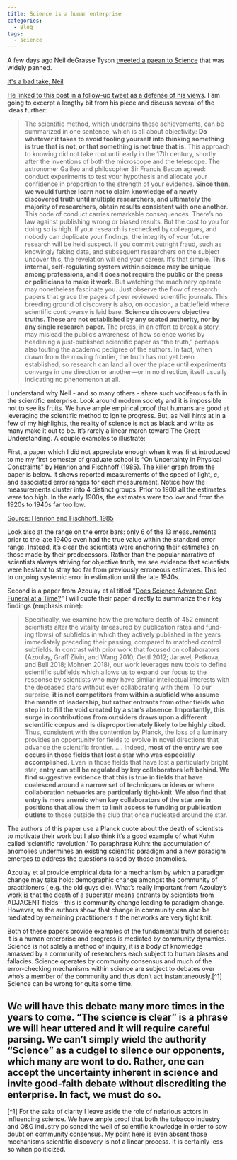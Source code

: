 ```yaml
---
title: Science is a human enterprise
categories:
  - Blog
tags:
  - science
---
```

A few days ago Neil deGrasse Tyson [tweeted a paean to Science](https://twitter.com/neiltyson/status/1381197292728942595) that was widely panned.

[It's a bad take, Neil](/assets/images/ndgt-tweet.jpg)

[He linked to this post in a follow-up tweet as a defense of his views](https://www.haydenplanetarium.org/tyson/commentary/2016-01-23-what-science-is.php). I am going to excerpt a lengthy bit from his piece and discuss several of the ideas further:
> The scientific method, which underpins these achievements, can be summarized in one sentence, which is all about objectivity:
> **Do whatever it takes to avoid fooling yourself into thinking something is true that is not, or that something is not true that is.**
> This approach to knowing did not take root until early in the 17th century, shortly after the inventions of both the microscope and the telescope. The astronomer Galileo and philosopher Sir Francis Bacon agreed: conduct experiments to test your hypothesis and allocate your confidence in proportion to the strength of your evidence. **Since then, we would further learn not to claim knowledge of a newly discovered truth until multiple researchers, and ultimately the majority of researchers, obtain results consistent with one another**.
> This code of conduct carries remarkable consequences. There’s no law against publishing wrong or biased results. But the cost to you for doing so is high. If your research is rechecked by colleagues, and nobody can duplicate your findings, the integrity of your future research will be held suspect. If you commit outright fraud, such as knowingly faking data, and subsequent researchers on the subject uncover this, the revelation will end your career.
> It’s that simple.
> **This internal, self-regulating system within science may be unique among professions, and it does not require the public or the press or politicians to make it work.** But watching the machinery operate may nonetheless fascinate you. Just observe the flow of research papers that grace the pages of peer reviewed scientific journals. This breeding ground of discovery is also, on occasion, a battlefield where scientific controversy is laid bare.
> **Science discovers objective truths. These are not established by any seated authority, nor by any single research paper.** The press, in an effort to break a story, may mislead the public’s awareness of how science works by headlining a just-published scientific paper as “the truth,” perhaps also touting the academic pedigree of the authors. In fact, when drawn from the moving frontier, the truth has not yet been established, so research can land all over the place until experiments converge in one direction or another—or in no direction, itself usually indicating no phenomenon at all.

I understand why Neil - and so many others - share such vociferous faith in the scientific enterprise. Look around modern society and it is impossible not to see its fruits. We have ample empirical proof that humans are good at leveraging the scientific method to ignite progress. But, as Neil hints at in a few of my highlights, the reality of science is not as black and white as many make it out to be. It’s rarely a linear march toward The Great Understanding. A couple examples to illustrate:

First, a paper which I did not appreciate enough when it was first introduced to me my first semester of graduate school is “On Uncertainty in Physical Constraints” by Henrion and Fischhoff (1985).  The killer graph from the paper is below. It shows reported measurements of the speed of light, *c*, and associated error ranges for each measurement. Notice how the measurements cluster into 4 distinct groups. Prior to 1900 all the estimates were too high. In the early 1900s, the estimates were too low and from the 1920s to 1940s far too low.

[Source: Henrion and Fischhoff, 1985](/assets/images/c-measurement.jpg)

Look also at the range on the error bars: only 6 of the 13 measurements prior to the late 1940s even had the true value within the standard error range. Instead, it’s clear the scientists were anchoring their estimates on those made by their predecessors. Rather than the popular narrative of scientists always striving for objective truth, we see evidence that scientists were hesitant to stray too far from previously erroneous estimates. This led to ongoing systemic error in estimation until the late 1940s.

Second is a paper from Azoulay et al titled “[Does Science Advance One Funeral at a Time?](https://pubs.aeaweb.org/doi/pdfplus/10.1257/aer.20161574)” I will quote their paper directly to summarize their key findings (emphasis mine):
> Specifically, we examine how the premature death of 452 eminent scientists alter the vitality (measured by publication rates and fund- ing flows) of subfields in which they actively published in the years immediately preceding their passing, compared to matched control subfields. In contrast with prior work that focused on collaborators (Azoulay, Graff Zivin, and Wang 2010; Oettl 2012; Jaravel, Petkova, and Bell 2018; Mohnen 2018), our work leverages new tools to define scientific subfields which allows us to expand our focus to the response by scientists who may have similar intellectual interests with the deceased stars without ever collaborating with them.
> To our surprise, **it is not competitors from within a subfield who assume the mantle of leadership, but rather entrants from other fields who step in to fill the void created by a star’s absence. Importantly, this surge in contributions from outsiders draws upon a different scientific corpus and is disproportionately likely to be highly cited.** Thus, consistent with the contention by Planck, the loss of a luminary provides an opportunity for fields to evolve in novel directions that advance the scientific frontier.
> ….
> Indeed, **most of the entry we see occurs in those fields that lost a star who was especially accomplished.** Even in those fields that have lost a particularly bright star, **entry can still be regulated by key collaborators left behind. We find suggestive evidence that this is true in fields that have coalesced around a narrow set of techniques or ideas or where collaboration networks are particularly tight-knit. We also find that entry is more anemic when key collaborators of the star are in positions that allow them to limit access to funding or publication outlets** to those outside the club that once nucleated around the star.

The authors of this paper use a Planck quote about the death of scientists to motivate their work but I also think it’s a good example of what Kuhn called ‘scientific revolution.’ To paraphrase Kuhn: the accumulation of anomolies undermines an existing scientific paradigm and a new paradigm emerges to address the questions raised by those anomolies.

Azoulay et al provide empirical data for a mechanism by which a paradigm change may take hold: demographic change amongst the community of practitioners ( e.g. the old guys die). What’s really important from Azoulay’s work is that the death of a superstar means entrants by scientists from ADJACENT fields - this is community change leading to paradigm change. However, as the authors show, that change in community can also be mediated by remaining practitioners if the networks are very tight knit.

Both of these papers provide examples of the fundamental truth of science: it is a human enterprise and progress is mediated by community dynamics. Science is not solely a method of inquiry, it is a body of knowledge amassed by a community of researchers each subject to human biases and fallacies. Science operates by community consensus and much of the error-checking mechanisms within science are subject to debates over who’s a member of the community and thus don’t act instantaneously.[^1] Science can be wrong for quite some time.

We will have this debate many more times in the years to come. “The science is clear” is a phrase we will hear uttered and it will require careful parsing. We can’t simply wield the authority “Science” as a cudgel to silence our opponents, which many are wont to do. Rather, one can accept the uncertainty inherent in science and invite good-faith debate without discrediting the enterprise. In fact, we must do so.
---
[^1] For the sake of clarity I leave aside the role of nefarious actors in influencing science. We have ample proof that both the tobacco industry and O&G industry poisoned the well of scientific knowledge in order to sow doubt on community consensus. My point here is even absent those mechanisms scientific discovery is not a linear process. It is certainly less so when politicized.
